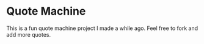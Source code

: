 # Quote Machine
This is a fun quote machine project I made a while ago. Feel free to fork and add more quotes.
